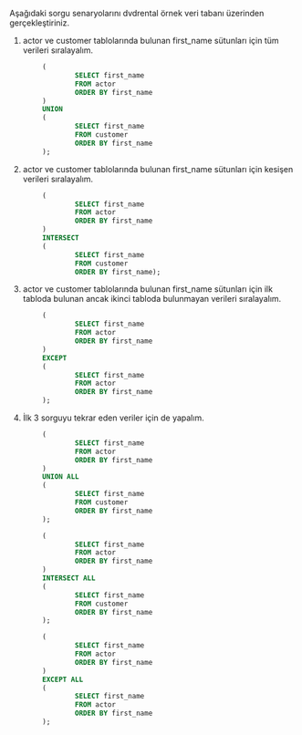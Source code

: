 Aşağıdaki sorgu senaryolarını dvdrental örnek veri tabanı üzerinden gerçekleştiriniz.


1. actor ve customer tablolarında bulunan first_name sütunları için tüm verileri sıralayalım.

```SQL
        (
                SELECT first_name 
                FROM actor
                ORDER BY first_name
        )
        UNION
        (
                SELECT first_name 
                FROM customer
                ORDER BY first_name
        );
```

2. actor ve customer tablolarında bulunan first_name sütunları için kesişen verileri sıralayalım.

```SQL
        (
                SELECT first_name 
                FROM actor
                ORDER BY first_name
        )
        INTERSECT 
        (
                SELECT first_name 
                FROM customer
                ORDER BY first_name);
```

3. actor ve customer tablolarında bulunan first_name sütunları için ilk tabloda bulunan ancak ikinci tabloda bulunmayan verileri sıralayalım.

```SQL
        (
                SELECT first_name 
                FROM actor
                ORDER BY first_name
        )
        EXCEPT
        (
                SELECT first_name 
                FROM actor
                ORDER BY first_name
        );
```

4. İlk 3 sorguyu tekrar eden veriler için de yapalım.

```SQL
        (
                SELECT first_name 
                FROM actor
                ORDER BY first_name
        )
        UNION ALL
        (
                SELECT first_name 
                FROM customer
                ORDER BY first_name
        );

        (
                SELECT first_name 
                FROM actor
                ORDER BY first_name
        )
        INTERSECT ALL
        (
                SELECT first_name 
                FROM customer
                ORDER BY first_name
        );

        (
                SELECT first_name 
                FROM actor
                ORDER BY first_name
        )
        EXCEPT ALL
        (
                SELECT first_name 
                FROM actor
                ORDER BY first_name
        );
```
